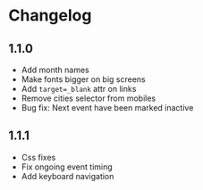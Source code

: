 # Changelog

## 1.1.0

- Add month names
- Make fonts bigger on big screens
- Add `target=_blank` attr on links
- Remove cities selector from mobiles
- Bug fix: Next event have been marked inactive

## 1.1.1

- Css fixes
- Fix ongoing event timing
- Add keyboard navigation
